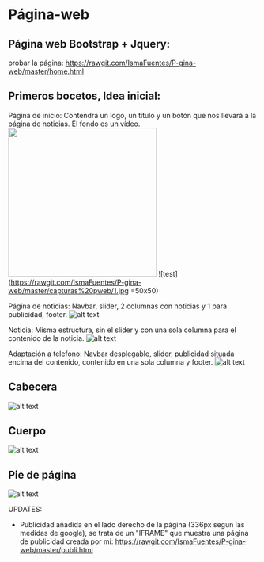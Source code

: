 # Página-web

Página web Bootstrap + Jquery:
------------------------------------------------------------------------------------------------------------------------------------------

probar la página:
https://rawgit.com/IsmaFuentes/P-gina-web/master/home.html


Primeros bocetos, Idea inicial:
----------------------------------------------------------------------------------------------------------------------------------------
Página de inicio: Contendrá un logo, un título y un botón que nos llevará a la página de noticias. El fondo es un vídeo.
<img src="https://github.com/IsmaFuentes/P-gina-web/blob/master/capturas%20pweb/1.jpg" width="300">
![test](https://rawgit.com/IsmaFuentes/P-gina-web/master/capturas%20pweb/1.jpg =50x50)

Página de noticias: Navbar, slider, 2 columnas con noticias y 1 para publicidad, footer.
![alt text](https://rawgit.com/IsmaFuentes/P-gina-web/master/capturas%20pweb/2.jpg)

Noticia: Misma estructura, sin el slider y con una sola columna para el contenido de la noticia.
![alt text](https://rawgit.com/IsmaFuentes/P-gina-web/master/capturas%20pweb/3.jpg)

Adaptación a telefono: Navbar desplegable, slider, publicidad situada encima del contenido, contenido en una sola columna y footer.
![alt text](https://rawgit.com/IsmaFuentes/P-gina-web/master/capturas%20pweb/4.jpg)

Cabecera
------------------------------------------------------------------------------------------------------------------------------------------
![alt text](https://rawgit.com/IsmaFuentes/P-gina-web/master/capturas%20pweb/1.PNG)


Cuerpo
------------------------------------------------------------------------------------------------------------------------------------------
![alt text](https://raw.githubusercontent.com/IsmaFuentes/P-gina-web/master/capturas%20pweb/2.PNG)


Pie de página
------------------------------------------------------------------------------------------------------------------------------------------
![alt text](https://rawgit.com/IsmaFuentes/P-gina-web/master/capturas%20pweb/6.PNG)


UPDATES:

- Publicidad añadida en el lado derecho de la página (336px segun las medidas de google), se trata de un "IFRAME" que muestra una página de publicidad creada por mi:  https://rawgit.com/IsmaFuentes/P-gina-web/master/publi.html

